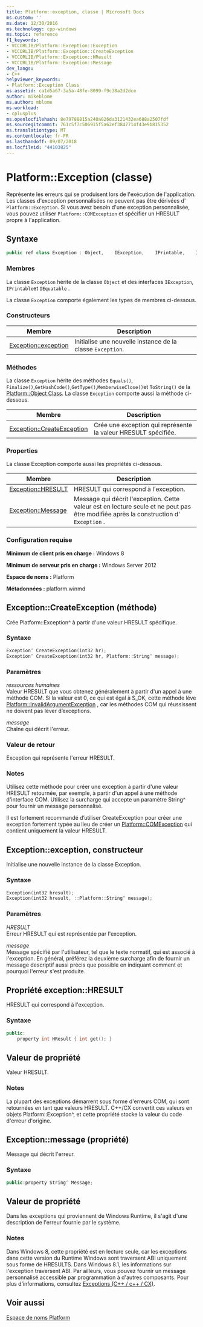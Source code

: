 ```yaml
---
title: Platform::exception, classe | Microsoft Docs
ms.custom: ''
ms.date: 12/30/2016
ms.technology: cpp-windows
ms.topic: reference
f1_keywords:
- VCCORLIB/Platform::Exception::Exception
- VCCORLIB/Platform::Exception::CreateException
- VCCORLIB/Platform::Exception::HResult
- VCCORLIB/Platform::Exception::Message
dev_langs:
- C++
helpviewer_keywords:
- Platform::Exception Class
ms.assetid: ca1d5a67-3a5a-48fe-8099-f9c38a2d2dce
author: mikeblome
ms.author: mblome
ms.workload:
- cplusplus
ms.openlocfilehash: 8e79788815a240a026da3121432ea688a2507fdf
ms.sourcegitcommit: 761c5f7c506915f5a62ef3847714f43e9b815352
ms.translationtype: MT
ms.contentlocale: fr-FR
ms.lasthandoff: 09/07/2018
ms.locfileid: "44103825"
---
```

# <a name="platformexception-class"></a>Platform::Exception (classe)

Représente les erreurs qui se produisent lors de l'exécution de l'application. Les classes d'exception personnalisées ne peuvent pas être dérivées d' `Platform::Exception`. Si vous avez besoin d'une exception personnalisée, vous pouvez utiliser `Platform::COMException` et spécifier un HRESULT propre à l'application.

## <a name="syntax"></a>Syntaxe

```cpp
public ref class Exception : Object,    IException,    IPrintable,    IEquatable
```

### <a name="members"></a>Membres

La classe `Exception` hérite de la classe `Object` et des interfaces `IException`, `IPrintable`et `IEquatable` .

La classe `Exception` comporte également les types de membres ci-dessous.

### <a name="constructors"></a>Constructeurs

|Membre|Description|
|------------|-----------------|
|[Exception::exception](#ctor)|Initialise une nouvelle instance de la classe `Exception`.|

### <a name="methods"></a>Méthodes

La classe `Exception` hérite des méthodes `Equals()`, `Finalize()`,`GetHashCode()`,`GetType()`,`MemberwiseClose()`et `ToString()` de la [Platform::Object Class](../cppcx/platform-object-class.md). La classe `Exception` comporte aussi la méthode ci-dessous.

|Membre|Description|
|------------|-----------------|
|[Exception::CreateException](#createexception)|Crée une exception qui représente la valeur HRESULT spécifiée.|

### <a name="properties"></a>Properties

La classe Exception comporte aussi les propriétés ci-dessous.

|Membre|Description|
|------------|-----------------|
|[Exception::HRESULT](#hresult)|HRESULT qui correspond à l'exception.|
|[Exception::Message](#message)|Message qui décrit l'exception. Cette valeur est en lecture seule et ne peut pas être modifiée après la construction d' `Exception` .|

### <a name="requirements"></a>Configuration requise

**Minimum de client pris en charge :** Windows 8

**Minimum de serveur pris en charge :** Windows Server 2012

**Espace de noms :** Platform

**Métadonnées :** platform.winmd

## <a name="createexception"></a> Exception::CreateException (méthode)

Crée Platform::Exception^ à partir d'une valeur HRESULT spécifique.

### <a name="syntax"></a>Syntaxe

```cpp
Exception^ CreateException(int32 hr);
Exception^ CreateException(int32 hr, Platform::String^ message);
```

### <a name="parameters"></a>Paramètres

*ressources humaines*<br/>
Valeur HRESULT que vous obtenez généralement à partir d'un appel à une méthode COM. Si la valeur est 0, ce qui est égal à S_OK, cette méthode lève [Platform::InvalidArgumentException](../cppcx/platform-invalidargumentexception-class.md) , car les méthodes COM qui réussissent ne doivent pas lever d’exceptions.

*message*<br/>
Chaîne qui décrit l'erreur.

### <a name="return-value"></a>Valeur de retour

Exception qui représente l'erreur HRESULT.

### <a name="remarks"></a>Notes

Utilisez cette méthode pour créer une exception à partir d'une valeur HRESULT retournée, par exemple, à partir d'un appel à une méthode d'interface COM. Utilisez la surcharge qui accepte un paramètre String^ pour fournir un message personnalisé.

Il est fortement recommandé d’utiliser CreateException pour créer une exception fortement typée au lieu de créer un [Platform::COMException](../cppcx/platform-comexception-class.md) qui contient uniquement la valeur HRESULT.

## <a name="ctor"></a>  Exception::exception, constructeur

Initialise une nouvelle instance de la classe Exception.

### <a name="syntax"></a>Syntaxe

```cpp
Exception(int32 hresult);
Exception(int32 hresult, ::Platform::String^ message);
```

### <a name="parameters"></a>Paramètres

*HRESULT*<br/>
Erreur HRESULT qui est représentée par l'exception.

*message*<br/>
Message spécifié par l'utilisateur, tel que le texte normatif, qui est associé à l'exception. En général, préférez la deuxième surcharge afin de fournir un message descriptif aussi précis que possible en indiquant comment et pourquoi l'erreur s'est produite.

## <a name="hresult"></a>  Propriété exception::HRESULT

HRESULT qui correspond à l'exception.

### <a name="syntax"></a>Syntaxe

```cpp
public:
    property int HResult { int get(); }
```

## <a name="property-value"></a>Valeur de propriété

Valeur HRESULT.

### <a name="remarks"></a>Notes

La plupart des exceptions démarrent sous forme d'erreurs COM, qui sont retournées en tant que valeurs HRESULT. C++/CX convertit ces valeurs en objets Platform::Exception^, et cette propriété stocke la valeur du code d'erreur d'origine.

## <a name="message"></a> Exception::message (propriété)

Message qui décrit l'erreur.

### <a name="syntax"></a>Syntaxe

```cpp
public:property String^ Message;
```

## <a name="property-value"></a>Valeur de propriété

Dans les exceptions qui proviennent de Windows Runtime, il s'agit d'une description de l'erreur fournie par le système.

### <a name="remarks"></a>Notes

Dans Windows 8, cette propriété est en lecture seule, car les exceptions dans cette version du Runtime Windows sont traversent ABI uniquement sous forme de HRESULTS. Dans Windows 8.1, les informations sur l'exception traversent ABI. Par ailleurs, vous pouvez fournir un message personnalisé accessible par programmation à d'autres composants. Pour plus d’informations, consultez [Exceptions (C++ / c++ / CX)](../cppcx/exceptions-c-cx.md).

## <a name="see-also"></a>Voir aussi

[Espace de noms Platform](../cppcx/platform-namespace-c-cx.md)